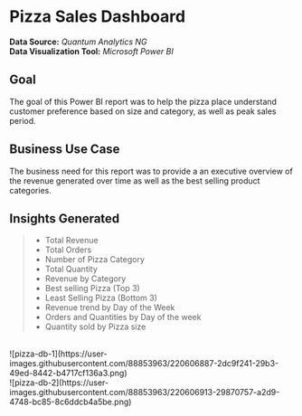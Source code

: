 # Pizza Sales Dashboard

**Data Source:** *Quantum Analytics NG* <br/>
**Data Visualization Tool:** *Microsoft Power BI* <br/>

## Goal
The goal of this Power BI report was to help the pizza place understand customer preference based on size and category, as well as peak sales period.

## Business Use Case
The business need for this report was to provide a an executive overview of the revenue generated over time as well as the best selling product categories.

## Insights Generated
> * Total Revenue
> * Total Orders
> * Number of Pizza Category
> * Total Quantity
> * Revenue by Category
> * Best selling Pizza (Top 3)
> * Least Selling Pizza (Bottom 3)
> * Revenue trend by Day of the Week
> * Orders and Quantities by Day of the week
> * Quantity sold by Pizza size
<br/>
![pizza-db-1](https://user-images.githubusercontent.com/88853963/220606887-2dc9f241-29b3-49ed-8442-b4717cf136a3.png)
<br/>
![pizza-db-2](https://user-images.githubusercontent.com/88853963/220606913-29870757-a2d9-4748-bc85-8c6ddcb4a5be.png)
